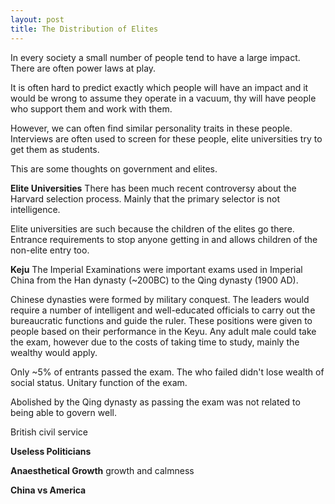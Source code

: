 ```yaml
---
layout: post
title: The Distribution of Elites
---
```

In every society a small number of people tend to have a large impact. There are often power laws at play.

It is often hard to predict exactly which people will have an impact and it would be wrong to assume they operate in a vacuum, thy will have people who support them and work with them.

However, we can often find similar personality traits in these people. Interviews are often used to screen for these people, elite universities try to get them as students.

This are some thoughts on government and elites.

**Elite Universities**
There has been much recent controversy about the Harvard selection process. Mainly that the primary selector is not intelligence.

Elite universities are such because the children of the elites go there. Entrance requirements to stop anyone getting in and allows children of the non-elite entry too.

**Keju**
The Imperial Examinations were important exams used in Imperial China from the Han dynasty (~200BC) to the Qing dynasty (1900 AD).

Chinese dynasties were formed by military conquest. The leaders would require a number of intelligent and well-educated officials to carry out the bureaucratic functions and guide the ruler. These positions were given to people based on their performance in the Keyu. Any adult male could take the exam, however due to the costs of taking time to study, mainly the wealthy would apply.

Only ~5% of entrants passed the exam. The who failed didn't lose wealth of social status. Unitary function of the exam.

Abolished by the Qing dynasty as passing the exam was not related to being able to govern well.

British civil service

**Useless Politicians**

**Anaesthetical Growth**
growth and calmness

**China vs America**
